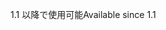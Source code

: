 <span data-ttu-id="d594d-101">1.1 以降で使用可能</span><span class="sxs-lookup"><span data-stu-id="d594d-101">Available since 1.1</span></span>